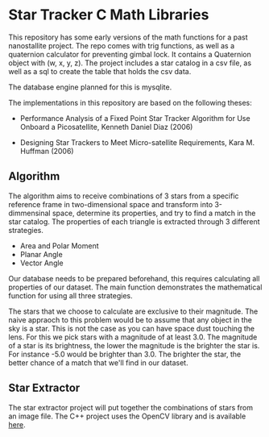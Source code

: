 # Star Tracker C Math Libraries

This repository has some early versions of the math functions for a past nanostallite project. The repo comes with trig functions, as well as a quaternion calculator for preventing gimbal lock. It contains a Quaternion object with (w, x, y, z). The project includes a star catalog in a csv file, as well as a sql to create the table that holds the csv data.

The database engine planned for this is mysqlite.

The implementations in this repository are based on the following theses:

* Performance Analysis of a Fixed Point Star Tracker Algorithm for Use Onboard a Picosatellite, Kenneth Daniel Diaz (2006)

* Designing Star Trackers to Meet Micro-satellite Requirements, Kara M. Huffman (2006)

## Algorithm

The algorithm aims to receive combinations of 3 stars from a specific reference frame in two-dimensional space and transform into 3-dimmensinal space, determine its properties, and try to find a match in the star catalog. The properties of each triangle is extracted through 3 different strategies.

* Area and Polar Moment
* Planar Angle
* Vector Angle

Our database needs to be prepared beforehand, this requires calculating all properties of our dataset. The main function demonstrates the mathematical function for using all three strategies.

The stars that we choose to calculate are exclusive to their magnitude. The naive appraoch to this problem would be to assume that any object in the sky is a star. This is not the case as you can have space dust touching the lens. For this we pick stars with a magnitude of at least 3.0. The magnitude of a star is its brightness, the lower the magnitude is the brighter the star is. For instance -5.0 would be brighter than 3.0. The brighter the star, the better chance of a match that we'll find in our dataset.

## Star Extractor

The star extractor project will put together the combinations of stars from an image file. The C++ project uses the OpenCV library and is available [here](https://github.com/the-invisible-man/star-extractor).
